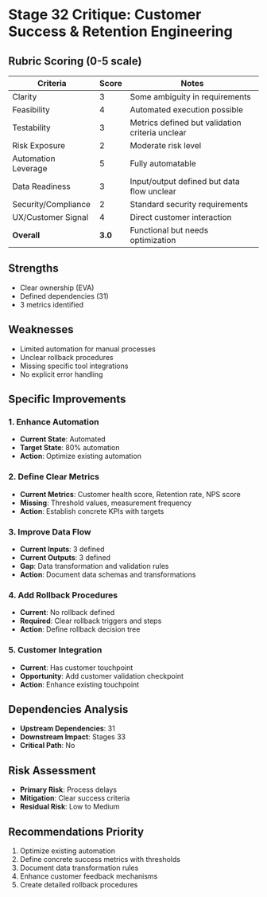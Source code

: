 # Stage 32 Critique: Customer Success & Retention Engineering

## Rubric Scoring (0-5 scale)

| Criteria | Score | Notes |
|----------|-------|-------|
| Clarity | 3 | Some ambiguity in requirements |
| Feasibility | 4 | Automated execution possible |
| Testability | 3 | Metrics defined but validation criteria unclear |
| Risk Exposure | 2 | Moderate risk level |
| Automation Leverage | 5 | Fully automatable |
| Data Readiness | 3 | Input/output defined but data flow unclear |
| Security/Compliance | 2 | Standard security requirements |
| UX/Customer Signal | 4 | Direct customer interaction |
| **Overall** | **3.0** | Functional but needs optimization |

## Strengths
- Clear ownership (EVA)
- Defined dependencies (31)
- 3 metrics identified

## Weaknesses
- Limited automation for manual processes
- Unclear rollback procedures
- Missing specific tool integrations
- No explicit error handling

## Specific Improvements

### 1. Enhance Automation
- **Current State**: Automated
- **Target State**: 80% automation
- **Action**: Optimize existing automation

### 2. Define Clear Metrics
- **Current Metrics**: Customer health score, Retention rate, NPS score
- **Missing**: Threshold values, measurement frequency
- **Action**: Establish concrete KPIs with targets

### 3. Improve Data Flow
- **Current Inputs**: 3 defined
- **Current Outputs**: 3 defined
- **Gap**: Data transformation and validation rules
- **Action**: Document data schemas and transformations

### 4. Add Rollback Procedures
- **Current**: No rollback defined
- **Required**: Clear rollback triggers and steps
- **Action**: Define rollback decision tree

### 5. Customer Integration
- **Current**: Has customer touchpoint
- **Opportunity**: Add customer validation checkpoint
- **Action**: Enhance existing touchpoint

## Dependencies Analysis
- **Upstream Dependencies**: 31
- **Downstream Impact**: Stages 33
- **Critical Path**: No

## Risk Assessment
- **Primary Risk**: Process delays
- **Mitigation**: Clear success criteria
- **Residual Risk**: Low to Medium

## Recommendations Priority
1. Optimize existing automation
2. Define concrete success metrics with thresholds
3. Document data transformation rules
4. Enhance customer feedback mechanisms
5. Create detailed rollback procedures